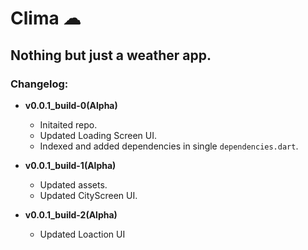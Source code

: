 # **Clima ☁**

## Nothing but just a weather app.

### Changelog:

- **v0.0.1_build-0(Alpha)**

  - Initaited repo.
  - Updated Loading Screen UI.
  - Indexed and added dependencies in single `dependencies.dart`.

- **v0.0.1_build-1(Alpha)**
  - Updated assets.
  - Updated CityScreen UI.

- **v0.0.1_build-2(Alpha)**
  - Updated Loaction UI
